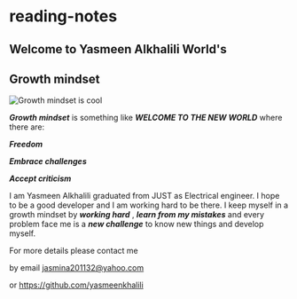 # reading-notes
## Welcome to Yasmeen Alkhalili World's
## Growth mindset
![Growth mindset is cool](https://miro.medium.com/max/781/1*ninBE6iYHSbeHy5y3MxiOg.png)

***Growth mindset*** is something like ***WELCOME TO THE NEW WORLD*** where there are:

***Freedom***

***Embrace challenges*** 

***Accept criticism***

I am Yasmeen Alkhalili graduated from JUST as Electrical engineer. I hope to be a good developer and I am working hard to be there.
I keep myself in a growth mindset by ***working hard*** , ***learn from my mistakes*** and every problem face me is a ***new challenge*** to know new things and develop myself.

For more details please contact me

by email <jasmina201132@yahoo.com>

or <https://github.com/yasmeenkhalili>
